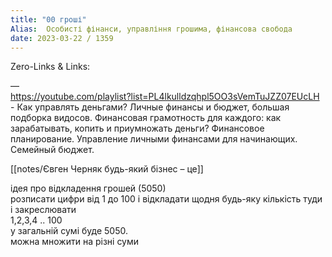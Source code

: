 ```yaml
---
title: "00 гроші"
Alias:  Особисті фінанси, управління грошима, фінансова свобода
date: 2023-03-22 / 1359  
---
```

Zero-Links & Links:  


—  
https://youtube.com/playlist?list=PL4lkulldzqhpl5OO3sVemTuJZZ07EUcLH - Как управлять деньгами? Личные финансы и бюджет, большая подборка видосов. Финансовая грамотность для каждого: как зарабатывать, копить и приумножать деньги? Финансовое планирование. Управление личными финансами для начинающих. Семейный бюджет.


[[notes/Євген Черняк будь-який бізнес – це]]



ідея про відкладення грошей (5050)  
розписати цифри від 1 до 100 і відкладати щодня будь-яку кількість туди і закреслювати  
1,2,3,4 .. 100  
у загальній сумі буде 5050.  
можна множити на різні суми